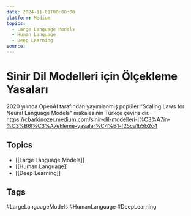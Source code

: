 ```yaml
---
date: 2024-11-01T00:00:00
platform: Medium
topics:
  - Large Language Models
  - Human Language
  - Deep Learning
source: 
---
```

# Sinir Dil Modelleri için Ölçekleme Yasaları

2020 yılında OpenAI tarafından yayımlanmış popüler “Scaling Laws for Neural Language Models” makalesinin Türkçe çevirisidir. https://cbarkinozer.medium.com/sinir-dil-modelleri-i%C3%A7in-%C3%B6l%C3%A7ekleme-yasalar%C4%B1-f25ca1b5b2c4

## Topics
- [[Large Language Models]]
- [[Human Language]]
- [[Deep Learning]]

## Tags
#LargeLanguageModels #HumanLanguage #DeepLearning